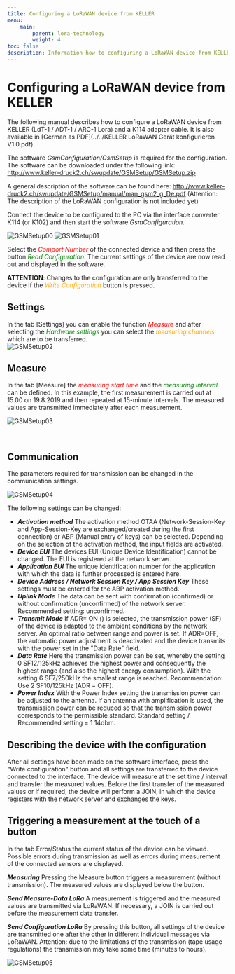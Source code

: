 ```yaml
---
title: Configuring a LoRaWAN device from KELLER
menu:
    main:
        parent: lora-technology
        weight: 4
toc: false
description: Information how to configuring a LoRaWAN device from KELLER AG
---
```


# Configuring a LoRaWAN device from KELLER
The following manual describes how to configure a LoRaWAN device from KELLER (LdT-1 / ADT-1 / ARC-1 Lora) and a K114 adapter cable. It is also available in [German as PDF](../../KELLER LoRaWAN Gerät konfigurieren V1.0.pdf).

The software *GsmConfiguration/GsmSetup* is required for the configuration. The software can be downloaded under the following link: http://www.keller-druck2.ch/swupdate/GSMSetup/GSMSetup.zip

A general description of the software can be found here: 
http://www.keller-druck2.ch/swupdate/GSMSetup/manual/man_gsm2_g_De.pdf 
(Attention: The description of the LoRaWAN configuration is not included yet)
  
Connect the device to be configured to the PC via the interface converter K114 (or K102) and then start the software *GsmConfiguration*.  

<img src="../../configLoRaDevice00.png" alt="GSMSetup00"/>  

<img src="../../configLoRaDevice01.png" alt="GSMSetup01"/>

Select the <span style="color:red">*Comport Number*</span> of the connected device and then press the button <span style="color:green">*Read Configuration*</span>. The current settings of the device are now read out and displayed in the software.
  
**ATTENTION**: Changes to the configuration are only transferred to the device if the <span style="color:orange">*Write Configuration*</span> button is pressed. 

## Settings
In the tab [Settings] you can enable the function <span style="color:red">*Measure*</span> and after selecting the <span style="color:green">*Hardware settings*</span> you can select the <span style="color:orange">*measuring channels*</span> which are to be transferred.  
<img src="../../configLoRaDevice02.png" alt="GSMSetup02"/>  

## Measure
In the tab [Measure] the <span style="color:red">*measuring start time*</span> and the <span style="color:green">*measuring interval*</span> can be defined.
In this example, the first measurement is carried out at 15.00 on 19.8.2019 and then repeated at 15-minute intervals.
The measured values are transmitted immediately after each measurement.
 
<img src="../../configLoRaDevice03.png" alt="GSMSetup03"/>  

 
## Communication
The parameters required for transmission can be changed in the communication settings. 
  
<img src="../../configLoRaDevice04.png" alt="GSMSetup04"/>

The following settings can be changed:  
  - ***Activation method***
The activation method OTAA (Network-Session-Key and App-Session-Key are exchanged/created during the first connection) or ABP (Manual entry of keys) can be selected. Depending on the selection of the activation method, the input fields are activated.  
  - ***Device EUI***
The devices EUI (Unique Device Identification) cannot be changed. The EUI is registered at the network server.  
  - ***Application EUI***
The unique identification number for the application with which the data is further processed is entered here.  
  - ***Device Address / Network Session Key / App Session Key***
These settings must be entered for the ABP activation method.  
  - ***Uplink Mode***
The data can be sent with confirmation (confirmed) or without confirmation (unconfirmed) of the network server. Recommended setting: unconfirmed.  
  - ***Transmit Mode***
If ADR= ON () is selected, the transmission power (SF) of the device is adapted to the ambient conditions by the network server. An optimal ratio between range and power is set. If ADR=OFF, the automatic power adjustment is deactivated and the device transmits with the power set in the "Data Rate" field.  
  - ***Data Rate***
Here the transmission power can be set, whereby the setting 0 SF12/125kHz achieves the highest power and consequently the highest range (and also the highest energy consumption). With the setting 6 SF7/250kHz the smallest range is reached. Recommendation: Use 2 SF10/125kHz (ADR = OFF).  
  - ***Power Index***
With the Power Index setting the transmission power can be adjusted to the antenna. If an antenna with amplification is used, the transmission power can be reduced so that the transmission power corresponds to the permissible standard. 
Standard setting / Recommended setting = 1 14dbm.


## Describing the device with the configuration
After all settings have been made on the software interface, press the "Write configuration" button and all settings are transferred to the device connected to the interface.
The device will measure at the set time / interval and transfer the measured values.
Before the first transfer of the measured values or if required, the device will perform a JOIN, in which the device registers with the network server and exchanges the keys.
 
## Triggering a measurement at the touch of a button
In the tab Error/Status the current status of the device can be viewed. Possible errors during transmission as well as errors during measurement of the connected sensors are displayed.

***Measuring***
Pressing the Measure button triggers a measurement (without transmission). The measured values are displayed below the button.  
  
***Send Measure-Data LoRa***
A measurement is triggered and the measured values are transmitted via LoRaWAN. If necessary, a JOIN is carried out before the measurement data transfer.  

***Send Configuration LoRa***
By pressing this button, all settings of the device are transmitted one after the other in different individual messages via LoRaWAN.
Attention: due to the limitations of the transmission (tape usage regulations) the transmission may take some time (minutes to hours).

<img src="../../configLoRaDevice05.png" alt="GSMSetup05"/>